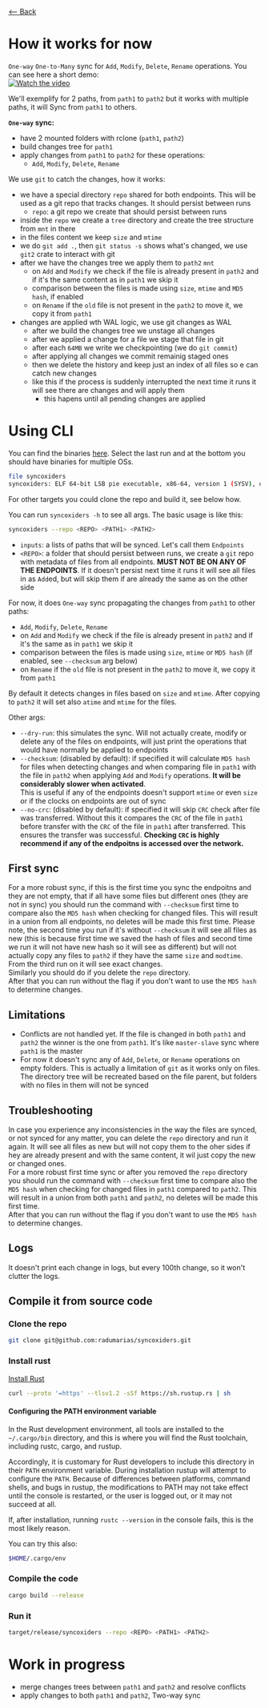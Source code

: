 [⟵ Back](../../README.md#poc)

# How it works for now

`One-way` `One-to-Many` sync for `Add`, `Modify`, `Delete`, `Rename` operations. You can see here a short demo:  
[![Watch the video](https://img.youtube.com/vi/JHQC1XpCzQw/0.jpg)](https://www.youtube.com/watch?v=JHQC1XpCzQw)

We'll exemplify for 2 paths, from `path1` to `path2` but it works with multiple paths, it will Sync from `path1` to others.

**`One-way` sync:**
- have 2 mounted folders with rclone (`path1`, `path2`)
- build changes tree for `path1`
- apply changes from `path1` to `path2` for these operations:
    - `Add`, `Modify`, `Delete`, `Rename`

We use `git` to catch the changes, how it works:
- we have a special directory `repo` shared for both endpoints. This will be used as a git repo that tracks changes. It should persist between runs
    - `repo`: a git repo we create that should persist between runs
- inside the `repo` we create a `tree` directory and create the tree structure from `mnt` in there
- in the files content we keep `size` and `mtime`
- we do `git add .`, then `git status -s` shows what's changed, we use `git2` crate to interact with git
- after we have the changes tree we apply them to `path2` `mnt`
    - on `Add` and `Modify` we check if the file is already present in `path2` and if it's the same content as in `path1` we skip it
    - comparison between the files is made using `size`, `mtime` and `MD5 hash`, if enabled
    - on `Rename` if the `old` file is not present in the `path2` to move it, we copy it from `path1`
- changes are applied wth WAL logic, we use git changes as WAL
     - after we build the changes tree we unstage all changes
     - after we applied a change for a file we stage that file in git
     - after each `64MB` we write we checkpointing (we do `git commit`)
     - after applying all changes we commit remainig staged ones
     - then we delete the history and keep just an index of all files so e can catch new changes
     - like this if the process is suddenly interrupted the next time it runs it will see there are changes and will apply them
         - this hapens until all pending changes are applied

# Using CLI

You can find the binaries [here](https://github.com/radumarias/syncoxiders/actions/workflows/ci.yml). Select the last run and at the bottom you should have binaries for multiple OSs.

```bash
file syncoxiders
syncoxiders: ELF 64-bit LSB pie executable, x86-64, version 1 (SYSV), dynamically linked, interpreter /lib64/ld-linux-x86-64.so.2, BuildID[sha1]=fb37cbf4c9c42a2a42edd3bb6b880f0292670839, for GNU/Linux 3.2.0, not stripped
```

For other targets you could clone the repo and build it, see below how.

You can run `syncoxiders -h` to see all args. The basic usage is like this:

```bash
syncoxiders --repo <REPO> <PATH1> <PATH2>
```

- `inputs`: a lists of paths that will be synced. Let's call them `Endpoints`
- `<REPO>`: a folder that should persist between runs, we create a `git` repo with metadata of files from all endpoints. **MUST NOT BE ON ANY OF THE ENDPOINTS**. If it doesn't persist next time it runs it will see all files in as `Add`ed, but will skip them if are already the same as on the other side

For now, it does `One-way` sync propagating the changes from `path1` to other paths:
- `Add`, `Modify`, `Delete`, `Rename`
- on `Add` and `Modify` we check if the file is already present in `path2` and if it's the same as in `path1` we skip it
- comparison between the files is made using `size`, `mtime` or `MD5 hash` (if enabled, see `--checksum` arg below)
- on `Rename` if the `old` file is not present in the `path2` to move it, we copy it from `path1`

By default it detects changes in files based on `size` and `mtime`. After copying to `path2` it will set also `atime` and `mtime` for the files.

Other args:
- `--dry-run`: this simulates the sync. Will not actually create, modify or delete any of the files on endpoints, will just print the operations that would have normally be applied to endpoints
- `--checksum`: (disabled by default): if specified it will calculate `MD5 hash` for files when detecting changes and when comparing file in `path1` with the file in `path2` when applying `Add` and `Modify` operations. **It will be considerably slower when activated**.  
    This is useful if any of the endpoints doesn't support `mtime` or even `size` or if the clocks on endpoints are out of sync
- `--no-crc`: (disabled by default): if specified it will skip `CRC` check after file was transferred. Without this it compares the `CRC` of the file in `path1` before transfer with the `CRC` of the file in `path1` after transferred. This ensures the transfer was successful. **Checking `CRC` is highly recommend if any of the endpoitns is accessed over the network.**

## First sync

For a more robust sync, if this is the first time you sync the endpoitns and they are  not empty, that if all have some files but different ones (they are not in sync) you should run the command with `--checksum` first time to compare also the `MD5 hash` when checking for changed files. This will result in a union from all endpoints, no deletes will be made this first time.  Please note, the second time you run if it's without `--checksum` it will see all files as new (this is because first time we saved the hash of files and second time we run it will not have new hash so it will see as different) but will not actually copy any files to `path2` if they have the same `size` and `modtime`. From the third run on it will see exact changes.  
Similarly you should do if you delete the `repo` directory.  
After that you can run without the flag if you don't want to use the `MD5 hash` to determine changes.

## Limitations

- Conflicts are not handled yet. If the file is changed in both `path1` and `path2` the winner is the one from `path1`. It's like `master-slave` sync where `path1` is the master
- For now it doesn't sync any of `Add`, `Delete`, or `Rename` operations on empty folders. This is actually a limitation of `git` as it works only on files. The directory tree will be recreated based on the file parent, but folders with no files in them will not be synced

## Troubleshooting

In case you experience any inconsistencies in the way the files are synced, or not synced for any matter, you can delete the `repo` directory and run it again. It will see all files as new but will not copy them to the oher sides if hey are already present and with the same content, it wil just copy the new or changed ones.  
For a more robust first time sync or after you removed the `repo` directory you should run the command with `--checksum` first time to compare also the `MD5 hash` when checking for changed files in `path1` compared to `path2`. This will result in a union from both `path1` and `path2`, no deletes will be made this first time.  
After that you can run without the flag if you don't want to use the `MD5 hash` to determine changes.

## Logs

It doesn't print each change in logs, but every 100th change, so it won't clutter the logs.

## Compile it from source code

### Clone the repo

```bash
git clone git@github.com:radumarias/syncoxiders.git
```

### Install rust

[Install Rust](https://www.rust-lang.org/tools/install)

```bash
curl --proto '=https' --tlsv1.2 -sSf https://sh.rustup.rs | sh
```

#### Configuring the PATH environment variable

In the Rust development environment, all tools are installed to the `~/.cargo/bin` directory, and this is where you will find the Rust toolchain, including rustc, cargo, and rustup.

Accordingly, it is customary for Rust developers to include this directory in their `PATH` environment variable. During installation rustup will attempt to configure the `PATH`. Because of differences between platforms, command shells, and bugs in rustup, the modifications to PATH may not take effect until the console is restarted, or the user is logged out, or it may not succeed at all.

If, after installation, running `rustc --version` in the console fails, this is the most likely reason.

You can try this also:

```bash
$HOME/.cargo/env
```

### Compile the code

```bash
cargo build --release
```
### Run it

```bash
target/release/syncoxiders --repo <REPO> <PATH1> <PATH2>
```

# Work in progress

- merge changes trees between `path1` and `path2` and resolve conflicts
- apply changes to both `path1` and `path2`, Two-way sync
